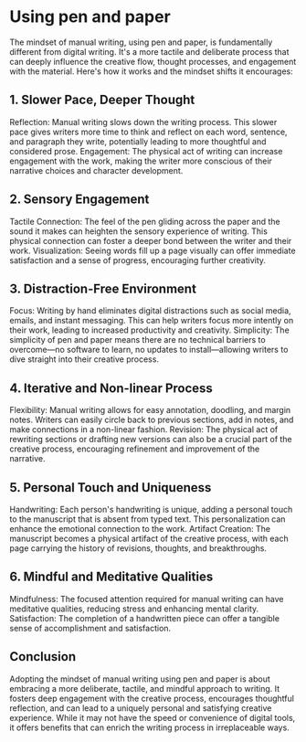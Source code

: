 # Using pen and paper
The mindset of manual writing, using pen and paper, is fundamentally different from digital writing. It's a more tactile and deliberate process that can deeply influence the creative flow, thought processes, and engagement with the material. Here's how it works and the mindset shifts it encourages:

## 1. Slower Pace, Deeper Thought
Reflection: Manual writing slows down the writing process. This slower pace gives writers more time to think and reflect on each word, sentence, and paragraph they write, potentially leading to more thoughtful and considered prose.
Engagement: The physical act of writing can increase engagement with the work, making the writer more conscious of their narrative choices and character development.

## 2. Sensory Engagement
Tactile Connection: The feel of the pen gliding across the paper and the sound it makes can heighten the sensory experience of writing. This physical connection can foster a deeper bond between the writer and their work.
Visualization: Seeing words fill up a page visually can offer immediate satisfaction and a sense of progress, encouraging further creativity.

## 3. Distraction-Free Environment
Focus: Writing by hand eliminates digital distractions such as social media, emails, and instant messaging. This can help writers focus more intently on their work, leading to increased productivity and creativity.
Simplicity: The simplicity of pen and paper means there are no technical barriers to overcome—no software to learn, no updates to install—allowing writers to dive straight into their creative process.

## 4. Iterative and Non-linear Process
Flexibility: Manual writing allows for easy annotation, doodling, and margin notes. Writers can easily circle back to previous sections, add in notes, and make connections in a non-linear fashion.
Revision: The physical act of rewriting sections or drafting new versions can also be a crucial part of the creative process, encouraging refinement and improvement of the narrative.

## 5. Personal Touch and Uniqueness
Handwriting: Each person's handwriting is unique, adding a personal touch to the manuscript that is absent from typed text. This personalization can enhance the emotional connection to the work.
Artifact Creation: The manuscript becomes a physical artifact of the creative process, with each page carrying the history of revisions, thoughts, and breakthroughs.

## 6. Mindful and Meditative Qualities
Mindfulness: The focused attention required for manual writing can have meditative qualities, reducing stress and enhancing mental clarity.
Satisfaction: The completion of a handwritten piece can offer a tangible sense of accomplishment and satisfaction.

## Conclusion
Adopting the mindset of manual writing using pen and paper is about embracing a more deliberate, tactile, and mindful approach to writing. It fosters deep engagement with the creative process, encourages thoughtful reflection, and can lead to a uniquely personal and satisfying creative experience. While it may not have the speed or convenience of digital tools, it offers benefits that can enrich the writing process in irreplaceable ways.